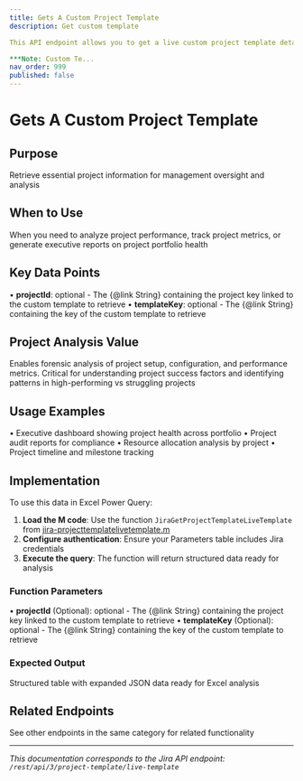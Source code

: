 ```yaml
---
title: Gets A Custom Project Template
description: Get custom template

This API endpoint allows you to get a live custom project template details by either templateKey or projectId

***Note: Custom Te...
nav_order: 999
published: false
---
```


# Gets A Custom Project Template

## Purpose
Retrieve essential project information for management oversight and analysis

## When to Use
When you need to analyze project performance, track project metrics, or generate executive reports on project portfolio health

## Key Data Points
• **projectId**: optional - The \{@link String\} containing the project key linked to the custom template to retrieve
• **templateKey**: optional - The \{@link String\} containing the key of the custom template to retrieve

## Project Analysis Value
Enables forensic analysis of project setup, configuration, and performance metrics. Critical for understanding project success factors and identifying patterns in high-performing vs struggling projects

## Usage Examples
• Executive dashboard showing project health across portfolio
• Project audit reports for compliance
• Resource allocation analysis by project
• Project timeline and milestone tracking

## Implementation
To use this data in Excel Power Query:

1. **Load the M code**: Use the function `JiraGetProjectTemplateLiveTemplate` from [jira-projecttemplatelivetemplate.m](../assets/jira-projecttemplatelivetemplate.m)
2. **Configure authentication**: Ensure your Parameters table includes Jira credentials
3. **Execute the query**: The function will return structured data ready for analysis

### Function Parameters
• **projectId** (Optional): optional - The \{@link String\} containing the project key linked to the custom template to retrieve
• **templateKey** (Optional): optional - The \{@link String\} containing the key of the custom template to retrieve

### Expected Output
Structured table with expanded JSON data ready for Excel analysis

## Related Endpoints
See other endpoints in the same category for related functionality

---
*This documentation corresponds to the Jira API endpoint: `/rest/api/3/project-template/live-template`*
